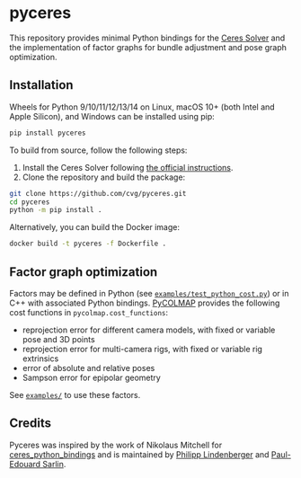 # pyceres

This repository provides minimal Python bindings for the [Ceres Solver](http://ceres-solver.org/) and the implementation of factor graphs for bundle adjustment and pose graph optimization.

## Installation

Wheels for Python 9/10/11/12/13/14 on Linux, macOS 10+ (both Intel and Apple Silicon), and Windows can be installed using pip:
```bash
pip install pyceres
```

To build from source, follow the following steps:
1. Install the Ceres Solver following [the official instructions](http://ceres-solver.org/installation.html).
2. Clone the repository and build the package:

```sh
git clone https://github.com/cvg/pyceres.git
cd pyceres
python -m pip install .
```

Alternatively, you can build the Docker image:

```sh
docker build -t pyceres -f Dockerfile .
```

## Factor graph optimization

Factors may be defined in Python (see [`examples/test_python_cost.py`](./examples/test_python_cost.py)) or in C++ with associated Python bindings.
[PyCOLMAP](https://github.com/colmap/colmap/tree/main/pycolmap) provides the following cost functions in `pycolmap.cost_functions`:
- reprojection error for different camera models, with fixed or variable pose and 3D points
- reprojection error for multi-camera rigs, with fixed or variable rig extrinsics
- error of absolute and relative poses
- Sampson error for epipolar geometry

See [`examples/`](./examples/) to use these factors.

## Credits
Pyceres was inspired by the work of Nikolaus Mitchell for [ceres_python_bindings](https://github.com/Edwinem/ceres_python_bindings) and is maintained by [Philipp Lindenberger](https://github.com/Phil26AT) and [Paul-Edouard Sarlin](https://psarlin.com/).
